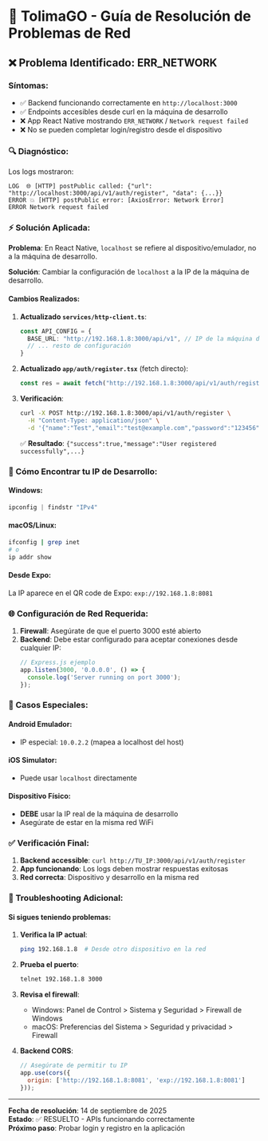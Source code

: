 # 🔧 TolimaGO - Guía de Resolución de Problemas de Red

## ❌ Problema Identificado: ERR_NETWORK

### Síntomas:
- ✅ Backend funcionando correctamente en `http://localhost:3000`
- ✅ Endpoints accesibles desde curl en la máquina de desarrollo
- ❌ App React Native mostrando `ERR_NETWORK` / `Network request failed`
- ❌ No se pueden completar login/registro desde el dispositivo

### 🔍 Diagnóstico:

Los logs mostraron:
```
LOG  🌐 [HTTP] postPublic called: {"url": "http://localhost:3000/api/v1/auth/register", "data": {...}}
ERROR 💥 [HTTP] postPublic error: [AxiosError: Network Error]
ERROR Network request failed
```

### ⚡ Solución Aplicada:

**Problema**: En React Native, `localhost` se refiere al dispositivo/emulador, no a la máquina de desarrollo.

**Solución**: Cambiar la configuración de `localhost` a la IP de la máquina de desarrollo.

#### Cambios Realizados:

1. **Actualizado `services/http-client.ts`**:
   ```typescript
   const API_CONFIG = {
     BASE_URL: "http://192.168.1.8:3000/api/v1", // IP de la máquina de desarrollo
     // ... resto de configuración
   }
   ```

2. **Actualizado `app/auth/register.tsx`** (fetch directo):
   ```typescript
   const res = await fetch("http://192.168.1.8:3000/api/v1/auth/register", {
   ```

3. **Verificación**:
   ```bash
   curl -X POST http://192.168.1.8:3000/api/v1/auth/register \
     -H "Content-Type: application/json" \
     -d '{"name":"Test","email":"test@example.com","password":"123456"}'
   ```
   ✅ **Resultado**: `{"success":true,"message":"User registered successfully",...}`

### 🔄 Cómo Encontrar tu IP de Desarrollo:

#### Windows:
```powershell
ipconfig | findstr "IPv4"
```

#### macOS/Linux:
```bash
ifconfig | grep inet
# o
ip addr show
```

#### Desde Expo:
La IP aparece en el QR code de Expo: `exp://192.168.1.8:8081`

### 🌐 Configuración de Red Requerida:

1. **Firewall**: Asegúrate de que el puerto 3000 esté abierto
2. **Backend**: Debe estar configurado para aceptar conexiones desde cualquier IP:
   ```javascript
   // Express.js ejemplo
   app.listen(3000, '0.0.0.0', () => {
     console.log('Server running on port 3000');
   });
   ```

### 📱 Casos Especiales:

#### Android Emulador:
- IP especial: `10.0.2.2` (mapea a localhost del host)

#### iOS Simulator:
- Puede usar `localhost` directamente

#### Dispositivo Físico:
- **DEBE** usar la IP real de la máquina de desarrollo
- Asegúrate de estar en la misma red WiFi

### ✅ Verificación Final:

1. **Backend accessible**: `curl http://TU_IP:3000/api/v1/auth/register`
2. **App funcionando**: Los logs deben mostrar respuestas exitosas
3. **Red correcta**: Dispositivo y desarrollo en la misma red

### 🚨 Troubleshooting Adicional:

#### Si sigues teniendo problemas:

1. **Verifica la IP actual**:
   ```bash
   ping 192.168.1.8  # Desde otro dispositivo en la red
   ```

2. **Prueba el puerto**:
   ```bash
   telnet 192.168.1.8 3000
   ```

3. **Revisa el firewall**:
   - Windows: Panel de Control > Sistema y Seguridad > Firewall de Windows
   - macOS: Preferencias del Sistema > Seguridad y privacidad > Firewall

4. **Backend CORS**:
   ```javascript
   // Asegúrate de permitir tu IP
   app.use(cors({
     origin: ['http://192.168.1.8:8081', 'exp://192.168.1.8:8081']
   }));
   ```

---

**Fecha de resolución**: 14 de septiembre de 2025  
**Estado**: ✅ RESUELTO - APIs funcionando correctamente  
**Próximo paso**: Probar login y registro en la aplicación